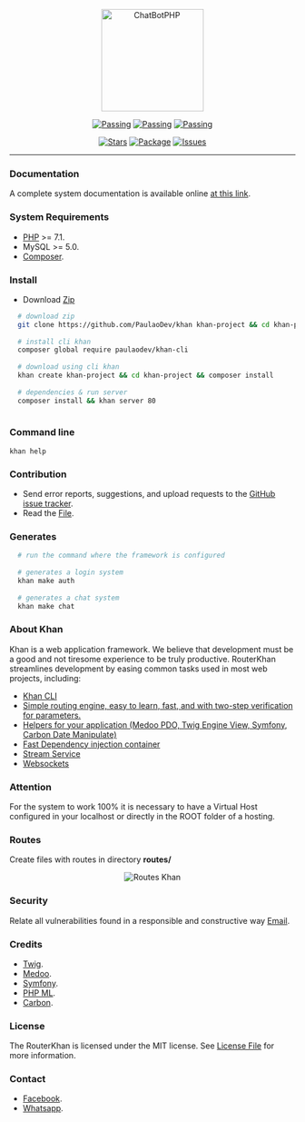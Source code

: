 <p align="center"><img src="https://i.imgur.com/X9o9Za0.png" alt="ChatBotPHP" width="180"/></p>

<p align="center">
    <a href="https://scrutinizer-ci.com/g/PaulaoDev/khan/?branch=master"><img src="https://scrutinizer-ci.com/g/PaulaoDev/router-khan/badges/quality-score.png?b=master" alt="Passing"></a>
    <a href="https://scrutinizer-ci.com/g/PaulaoDev/khan/build-status/master"><img src="https://scrutinizer-ci.com/g/PaulaoDev/router-khan/badges/build.png?b=master" alt="Passing"></a>
    <a href="https://raw.githubusercontent.com/PaulaoDev/khan/master/LICENSE"><img src="https://img.shields.io/badge/license-MIT-blue.svg" alt="Passing"></a>
</p>

<p align="center">
    <a href="https://github.com/PaulaoDev/khan/stargazers"><img src="https://img.shields.io/github/stars/badges/shields.svg?style=social&label=Stars" alt="Stars"></a>
    <a href="https://packagist.org/PaulaoDev/khan"><img src="https://img.shields.io/packagist/php-v/symfony/symfony.svg" alt="Package"></a>
    <a href="https://github.com/PaulaoDev/khan/issues"><img src="https://img.shields.io/github/issues/badges/shields.svg" alt="Issues"></a>
</p>

-----------------------

  ### Documentation
  A complete system documentation is available online [at this link](https://paulaodev.github.io/khan/docs/).
  
  ### System Requirements
 - [PHP](http://php.net/downloads.php) >= 7.1.
 - MySQL >= 5.0.
 - [Composer](https://getcomposer.org/download/).

  ### Install
  - Download [Zip](https://github.com/PaulaoDev/khan/archive/master.zip)
  ```bash 
    # download zip
    git clone https://github.com/PaulaoDev/khan khan-project && cd khan-project && composer install
    
    # install cli khan
    composer global require paulaodev/khan-cli 
       
    # download using cli khan
    khan create khan-project && cd khan-project && composer install
    
    # dependencies & run server
    composer install && khan server 80
    
  ```
  
  

  ### Command line
  ```console
  khan help
  ```

 ### Contribution
 - Send error reports, suggestions, and upload requests to the [GitHub issue tracker](https://github.com/PaulaoDev/khan/issues).
 - Read the [File](https://github.com/PaulaoDev/khan/blob/master/CONTRIBUTING.md).
  
  ### Generates
  ```bash 
    # run the command where the framework is configured
    
    # generates a login system
    khan make auth
    
    # generates a chat system
    khan make chat
  ```

 ### About Khan
 Khan is a web application framework. We believe that development must be a good and not tiresome experience to be truly productive. RouterKhan streamlines development by easing common tasks used in most web projects, including:
 
 - [Khan CLI](https://github.com/PaulaoDev/khan-cli)
 - [Simple routing engine, easy to learn, fast, and with two-step verification for parameters.](https://github.com/PaulaoDev/khan-core/blob/master/src/Khan/Component/Router/src/Router/Router.php)
 - [Helpers for your application (Medoo PDO, Twig Engine View, Symfony, Carbon Date Manipulate)](https://github.com/PaulaoDev/khan-core/blob/master/composer.json)
 - [Fast Dependency injection container](https://github.com/PaulaoDev/khan-core/blob/master/src/Khan/Component/Container/ServiceContainer.php)
 - [Stream Service](https://github.com/PaulaoDev/khan-core/blob/master/src/Khan/Component/Stream/StreamServer.php)
 - [Websockets](https://github.com/PaulaoDev/khan-core/blob/master/src/Khan/Component/Socket/Socket.php)
 
### Attention
For the system to work 100% it is necessary to have a Virtual Host configured in your localhost or directly in the ROOT folder of a hosting.

  ### Routes
  Create files with routes in directory **routes/**
  
  <p align="center"><img src="https://i.imgur.com/uo0p4ic.png" alt="Routes Khan"/></p>
   
   ### Security
   Relate all vulnerabilities found in a responsible and constructive way [Email](jskhanframework@gmail.com).
   
   ### Credits
   
   
 - [Twig](https://github.com/twigphp/Twig).
 - [Medoo](https://github.com/catfan/Medoo).
 - [Symfony](https://github.com/symfony/symfony).
 - [PHP ML](https://github.com/php-ai/php-ml).
 - [Carbon](https://github.com/briannesbitt/Carbon).
  
  ### License
  The RouterKhan is licensed under the MIT license. See [License File](https://github.com/PaulaoDev/khan/blob/master/LICENSE) for more information.
  
  ### Contact
   - [Facebook](https://fb.com/PauloRodriguesYT).
   - [Whatsapp](https://bit.ly/whatsappdopaulo).
